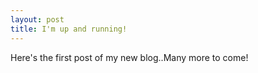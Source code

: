 ```yaml
---
layout: post
title: I'm up and running!
---
```


Here's the first post of my new blog..Many more to come!
